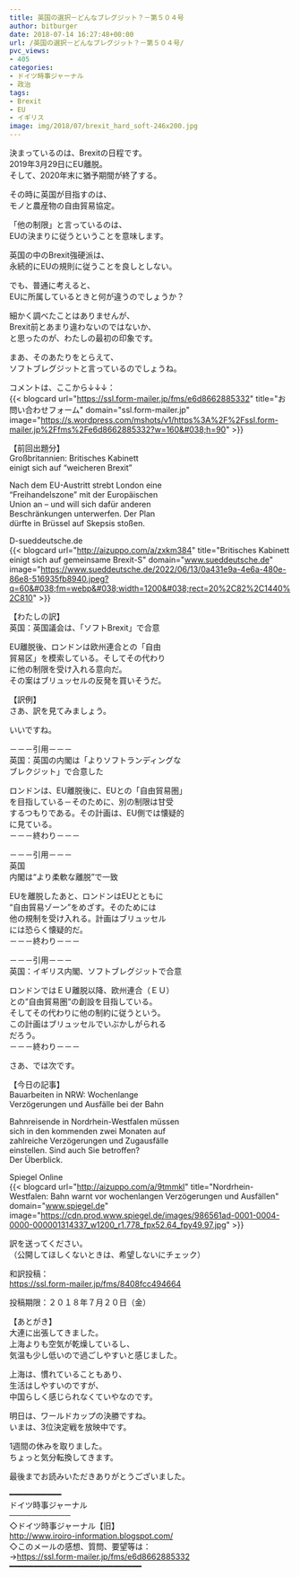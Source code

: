 ```yaml
---
title: 英国の選択－どんなブレグジット？－第５０４号
author: bitburger
date: 2018-07-14 16:27:48+00:00
url: /英国の選択－どんなブレグジット？－第５０４号/
pvc_views:
- 405
categories:
- ドイツ時事ジャーナル
- 政治
tags:
- Brexit
- EU
- イギリス
image: img/2018/07/brexit_hard_soft-246x200.jpg
---
```

決まっているのは、Brexitの日程です。  
2019年3月29日にEU離脱。  
そして、2020年末に猶予期間が終了する。

その時に英国が目指すのは、  
モノと農産物の自由貿易協定。  
  
「他の制限」と言っているのは、  
EUの決まりに従うということを意味します。 

英国の中のBrexit強硬派は、  
永続的にEUの規則に従うことを良しとしない。  
  
でも、普通に考えると、  
EUに所属しているときと何が違うのでしょうか？  
  
細かく調べたことはありませんが、  
Brexit前とあまり違わないのではないか、  
と思ったのが、わたしの最初の印象です。  
  
まあ、そのあたりをとらえて、  
ソフトブレグジットと言っているのでしょうね。 

コメントは、ここから↓↓↓：  
{{< blogcard url="https://ssl.form-mailer.jp/fms/e6d8662885332" title="&#12362;&#21839;&#12356;&#21512;&#12431;&#12379;&#12501;&#12457;&#12540;&#12512;" domain="ssl.form-mailer.jp" image="https://s.wordpress.com/mshots/v1/https%3A%2F%2Fssl.form-mailer.jp%2Ffms%2Fe6d8662885332?w=160&#038;h=90" >}} 

【前回出題分】  
Großbritannien: Britisches Kabinett  
einigt sich auf &#8220;weicheren Brexit&#8221;  
  
Nach dem EU-Austritt strebt London eine  
&#8220;Freihandelszone&#8221; mit der Europäischen  
Union an &#8211; und will sich dafür anderen  
Beschränkungen unterwerfen. Der Plan  
dürfte in Brüssel auf Skepsis stoßen.  
  
D-sueddeutsche.de  
{{< blogcard url="http://aizuppo.com/a/zxkm384" title="Britisches Kabinett einigt sich auf gemeinsame Brexit-S" domain="www.sueddeutsche.de" image="https://www.sueddeutsche.de/2022/06/13/0a431e9a-4e6a-480e-86e8-516935fb8940.jpeg?q=60&#038;fm=webp&#038;width=1200&#038;rect=20%2C82%2C1440%2C810" >}} 

【わたしの訳】  
英国：英国議会は、「ソフトBrexit」で合意  
  
EU離脱後、ロンドンは欧州連合との「自由  
貿易区」を模索している。そしてその代わり  
に他の制限を受け入れる意向だ。  
その案はブリュッセルの反発を買いそうだ。 

【訳例】  
さあ、訳を見てみましょう。  
  
いいですね。 

－－－引用－－－  
英国：英国の内閣は「よりソフトランディングな  
ブレクジット」で合意した  
  
ロンドンは、EU離脱後に、EUとの「自由貿易圏」  
を目指している－そのために、別の制限は甘受  
するつもりである。その計画は、EU側では懐疑的  
に見ている。  
－－－終わり－－－ 

－－－引用－－－  
英国  
内閣は“より柔軟な離脱”で一致  
  
EUを離脱したあと、ロンドンはEUとともに  
“自由貿易ゾーン”をめざす。そのためには  
他の規制を受け入れる。計画はブリュッセル  
には恐らく懐疑的だ。  
－－－終わり－－－ 

－－－引用－－－  
英国：イギリス内閣、ソフトブレグジットで合意  
  
ロンドンではＥＵ離脱以降、欧州連合（ＥＵ）  
との“自由貿易圏“の創設を目指している。  
そしてその代わりに他の制約に従うという。  
この計画はブリュッセルでいぶかしがられる  
だろう。  
－－－終わり－－－ 

さあ、では次です。  
  
【今日の記事】  
Bauarbeiten in NRW: Wochenlange  
Verzögerungen und Ausfälle bei der Bahn  
  
Bahnreisende in Nordrhein-Westfalen müssen  
sich in den kommenden zwei Monaten auf  
zahlreiche Verzögerungen und Zugausfälle  
einstellen. Sind auch Sie betroffen?  
Der Überblick.  
  
Spiegel Online  
{{< blogcard url="http://aizuppo.com/a/9tmmkl" title="Nordrhein-Westfalen: Bahn warnt vor wochenlangen Verzögerungen und Ausfällen" domain="www.spiegel.de" image="https://cdn.prod.www.spiegel.de/images/986561ad-0001-0004-0000-000001314337_w1200_r1.778_fpx52.64_fpy49.97.jpg" >}} 

訳を送ってください。  
（公開してほしくないときは、希望しないにチェック）  
  
和訳投稿：  
 <https://ssl.form-mailer.jp/fms/8408fcc494664>  
  
投稿期限：２０１８年７月２０日（金） 

【あとがき】  
大連に出張してきました。  
上海よりも空気が乾燥しているし、  
気温も少し低いので過ごしやすいと感じました。  
  
上海は、慣れていることもあり、  
生活はしやすいのですが、  
中国らしく感じられなくていやなのです。  
  
明日は、ワールドカップの決勝ですね。  
いまは、3位決定戦を放映中です。  
  
1週間の休みを取りました。  
ちょっと気分転換してきます。  
  
最後までお読みいただきありがとうございました。 

━━━━━━━━━━━  
ドイツ時事ジャーナル  
───────────  
◇ドイツ時事ジャーナル【旧】  
<http://www.iroiro-information.blogspot.com/>  
◇このメールの感想、質問、要望等は：  
-><https://ssl.form-mailer.jp/fms/e6d8662885332>  
━━━━━━━━━━━━━━━━━━━━━━━━━━━━
